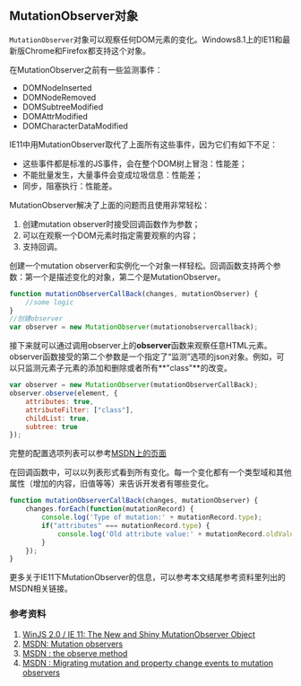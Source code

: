 MutationObserver对象
---
`MutationObserver`对象可以观察任何DOM元素的变化。Windows8.1上的IE11和最新版Chrome和Firefox都支持这个对象。

在MutationObserver之前有一些监测事件：

*   DOMNodeInserted
*   DOMNodeRemoved
*   DOMSubtreeModified
*   DOMAttrModified
*   DOMCharacterDataModified

IE11中用MutationObserver取代了上面所有这些事件，因为它们有如下不足：

*   这些事件都是标准的JS事件，会在整个DOM树上冒泡：性能差；
*   不能批量发生，大量事件会变成垃圾信息：性能差；
*   同步，阻塞执行：性能差。

MutationObserver解决了上面的问题而且使用非常轻松：

1.  创建mutation observer时接受回调函数作为参数；
2.  可以在观察一个DOM元素时指定需要观察的内容；
3.  支持回调。

创建一个mutation observer和实例化一个对象一样轻松。回调函数支持两个参数：第一个是描述变化的对象，第二个是MutationObserver。

```javascript
function mutationObserverCallBack(changes, mutationObserver) {
    //some logic
}
//创建observer
var observer = new MutationObserver(mutationobservercallback);
```

接下来就可以通过调用observer上的**observer**函数来观察任意HTML元素。observer函数接受的第二个参数是一个指定了“监测”选项的json对象。例如，可以只监测元素子元素的添加和删除或者所有**"class"**的改变。

```javascript
var observer = new MutationObserver(mutationObserverCallBack);
observer.observe(element, {
    attributes: true,
    attributeFilter: ["class"],
    childList: true,
    subtree: true
});
```
完整的配置选项列表可以参考[MSDN上的页面](http://msdn.microsoft.com/en-us/library/ie/dn254987(v=vs.85).aspx)

在回调函数中，可以以列表形式看到所有变化。每一个变化都有一个类型域和其他属性（增加的内容，旧值等等）来告诉开发者有哪些变化。

```javascript
function mutationObserverCallBack(changes, mutationObserver) {
    changes.forEach(function(mutationRecord) {
        console.log('Type of mutation:' + mutationRecord.type);
        if("attributes" === mutationRecord.type) {
            console.log('Old attribute value:' + mutationRecord.oldValue);
        }
    });
}
```
更多关于IE11下MutationObserver的信息，可以参考本文结尾参考资料里列出的MSDN相关链接。

### 参考资料
1.  [WinJS 2.0 / IE 11: The New and Shiny MutationObserver Object](http://dotnet.dzone.com/articles/winjs-20-ie-11-new-and-shiny)
2.  [MSDN: Mutation observers](http://msdn.microsoft.com/en-us/library/ie/dn265034(v=vs.85).aspx)
3.  [MSDN : the observe method](http://msdn.microsoft.com/en-us/library/ie/dn254987(v=vs.85).aspx)
4.  [MSDN : Migrating mutation and property change events to mutation observers](http://msdn.microsoft.com/en-us/library/ie/dn265032(v=vs.85).aspx)
